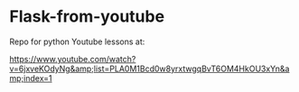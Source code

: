 # Flask-from-youtube
Repo for python
Youtube lessons at:

https://www.youtube.com/watch?v=6jxveKOdyNg&amp;list=PLA0M1Bcd0w8yrxtwgqBvT6OM4HkOU3xYn&amp;index=1